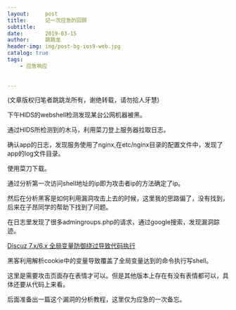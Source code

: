 ```yaml
---
layout:     post
title:      记一次应急的回顾
subtitle:   
date:       2019-03-15
author:     跳跳龙
header-img: img/post-bg-ios9-web.jpg
catalog: true
tags:
    - 应急响应
    
    
---
```


(文章版权归笔者跳跳龙所有，谢绝转载，请勿拾人牙慧)

下午HIDS的webshell检测发现某台公网机器被黑。
    
通过HIDS所检测到的木马，利用菜刀登上服务器拉取日志。
    
确认app的日志，发现服务使用了nginx,在etc/nginx目录的配置文件中，发现了app的log文件目录。
    
使用菜刀下载。
    
通过分析第一次访问shell地址的ip即为攻击者ip的方法确定了ip。
    
然后在分析黑客是如何利用漏洞攻击上去的时候，这里我的思路偏了，没有找到，后来在子昂同学的帮助下找到了问题。
    
在日志里发现了很多admingroups.php的请求，通过google搜索，发现漏洞踪迹。
    
    
[Discuz 7.x/6.x 全局变量防御绕过导致代码执行](https://github.com/vulhub/vulhub/tree/master/discuz/wooyun-2010-080723)

黑客利用解析cookie中的变量导致覆盖了全局变量达到的命令执行写shell。

这里是需要攻击页面存在表情才可以。但是其他版本上存在有没有表情都可以，具体还要从代码上来看。

后面准备出一篇这个漏洞的分析教程，这里仅为应急的一次备忘。







